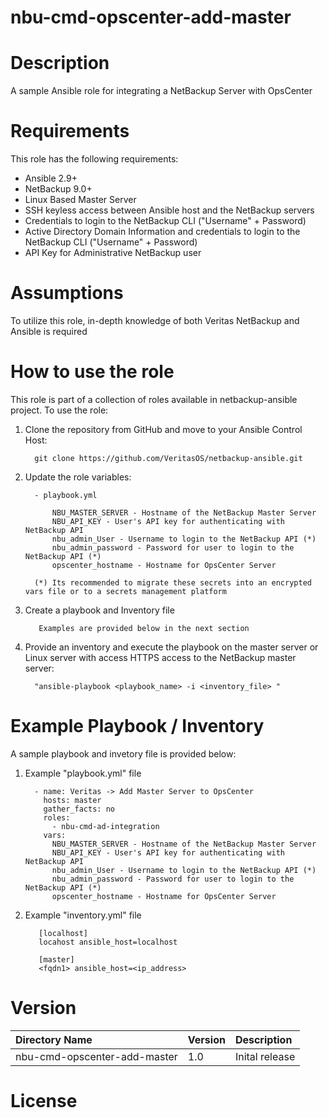 nbu-cmd-opscenter-add-master
============================

# Description

A sample Ansible role for integrating a NetBackup Server with OpsCenter

# Requirements

This role has the following requirements:

  - Ansible 2.9+
  - NetBackup 9.0+
  - Linux Based Master Server 
  - SSH keyless access between Ansible host and the NetBackup servers
  - Credentials to login to the NetBackup CLI ("Username" + Password) 
  - Active Directory Domain Information and credentials to login to the NetBackup CLI ("Username" + Password)
  - API Key for Administrative NetBackup user

# Assumptions

To utilize this role, in-depth knowledge of both Veritas NetBackup and Ansible is required

# How to use the role

This role is part of a collection of roles available in netbackup-ansible project. To use the role:

  1. Clone the repository from GitHub and move to your Ansible Control Host:

           git clone https://github.com/VeritasOS/netbackup-ansible.git

  2. Update the role variables: 

           - playbook.yml

               NBU_MASTER_SERVER - Hostname of the NetBackup Master Server
               NBU_API_KEY - User's API key for authenticating with NetBackup API
               nbu_admin_User - Username to login to the NetBackup API (*)
               nbu_admin_password - Password for user to login to the NetBackup API (*)
               opscenter_hostname - Hostname for OpsCenter Server

           (*) Its recommended to migrate these secrets into an encrypted vars file or to a secrets management platform

  3. Create a playbook and Inventory file

            Examples are provided below in the next section

  4. Provide an inventory and execute the playbook on the master server or Linux server with access HTTPS access to the NetBackup master server:

           "ansible-playbook <playbook_name> -i <inventory_file> "

# Example Playbook / Inventory

A sample playbook and invetory file is provided below:

  1. Example "playbook.yml" file

           - name: Veritas -> Add Master Server to OpsCenter
             hosts: master
             gather_facts: no
             roles:
               - nbu-cmd-ad-integration
             vars:
               NBU_MASTER_SERVER - Hostname of the NetBackup Master Server
               NBU_API_KEY - User's API key for authenticating with NetBackup API
               nbu_admin_User - Username to login to the NetBackup API (*)
               nbu_admin_password - Password for user to login to the NetBackup API (*)
               opscenter_hostname - Hostname for OpsCenter Server

  2. Example "inventory.yml" file

	        [localhost]
	        locahost ansible_host=localhost

	        [master]
	        <fqdn1> ansible_host=<ip_address>

# Version

| Directory Name | Version | Description | 
| :--- | :--- |:--- |
| nbu-cmd-opscenter-add-master | 1.0 | Inital release |

# License

